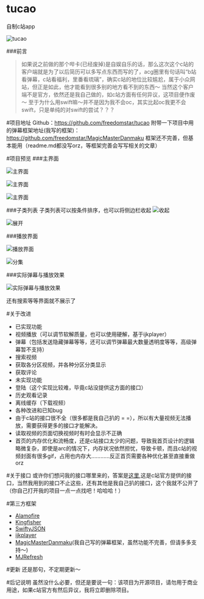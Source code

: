 # tucao
自制c站app

![tucao](http://upload-images.jianshu.io/upload_images/1781300-7273d79d1e47f92f.png?imageMogr2/auto-orient/strip%7CimageView2/2/w/1240)

###前言
>如果说之前做的那个哔卡(已经废掉)是自娱自乐的话，那么这次这个c站的客户端就是为了以后简历可以多写点东西而写的了，acg圈里有句话叫“b站看弹幕，c站看福利，里番看琉璃”，确实c站的地位比较尴尬，属于小众网站，但正是如此，他才能看到很多别的地方看不到的东西～
当然这个客户端不是官方，依然还是我自己做的，如c站方面有任何异议，这项目便作废～
至于为什么用swift嘛～并不是因为我不会oc，其实比起oc我更不会swift，只是单纯的对swift的尝试？？？


#项目地址
Github：https://github.com/freedomstar/tucao
附带一下项目中用的弹幕框架地址(我写的框架)：https://github.com/freedomstar/MagicMasterDanmaku
框架还不完善，但基本能用（readme.md都没写orz，等框架完善会写写相关的文章）

#项目预览
###主界面

![主界面](http://upload-images.jianshu.io/upload_images/1781300-e4f8e93e2c7ea74b.png?imageMogr2/auto-orient/strip%7CimageView2/2/w/1240)



![主界面](http://upload-images.jianshu.io/upload_images/1781300-fedcacd79bb70d31.png?imageMogr2/auto-orient/strip%7CimageView2/2/w/1240)


![主界面](http://upload-images.jianshu.io/upload_images/1781300-b85c5f54bf824cfa.png?imageMogr2/auto-orient/strip%7CimageView2/2/w/1240)

###子类列表
子类列表可以按条件排序，也可以将侧边栏收起
![收起](http://upload-images.jianshu.io/upload_images/1781300-46b456a61368e140.png?imageMogr2/auto-orient/strip%7CimageView2/2/w/1240)


![展开](http://upload-images.jianshu.io/upload_images/1781300-37914ff695fc8fd2.png?imageMogr2/auto-orient/strip%7CimageView2/2/w/1240)

###播放界面

![播放界面](http://upload-images.jianshu.io/upload_images/1781300-9f16b4374ac21663.png?imageMogr2/auto-orient/strip%7CimageView2/2/w/1240)


![分集](http://upload-images.jianshu.io/upload_images/1781300-4bf9fef8ce1f5979.png?imageMogr2/auto-orient/strip%7CimageView2/2/w/1240)

###实际弹幕与播放效果

![实际弹幕与播放效果](http://upload-images.jianshu.io/upload_images/1781300-7eb2c2b2e5264ded.gif?imageMogr2/auto-orient/strip)

还有搜索等等界面就不展示了

#关于改进
- 已实现功能
 - 视频播放（可以调节软解质量，也可以使用硬解，基于ijkplayer）
 - 弹幕（包括发送隐藏弹幕等等，还可以调节弹幕最大数量透明度等等，高级弹幕暂不支持）
 - 搜索视频
 - 获取各分区视频，并各种分区分类显示
 - 获取评论
- 未实现功能
 - 登陆（这个实现比较难，毕竟c站没提供这方面的接口）
 - 历史观看记录
 - 离线缓存（下载视频）
- 各种改进和已知bug
 - 由于c站的接口很不全（很多都是我自己扒的 = =），所以有大量视频无法播放，需要获得更多的接口才能解决。
 - 读取视频的页面切换视频时有时会显示不正确
 - 首页的内存优化和流畅度，还是c站接口太少的问题，导致我首页设计的逻辑略微复杂，即使是arc的情况下，内存状况依然担忧，导致卡顿，而且c站的视频封面有很多gif，占用也内存大…………反正首页需要各种优化甚至直接重做orz

#关于接口
或许你们想问我的接口哪里来的，答案是[这里](http://www.tucao.tv/api.txt),这是c站官方提供的接口，当然我用到的接口不止这些，还有其他是我自己扒的接口，这个我就不公开了（你自己打开我的项目一点一点找吧！哈哈哈！） 

#第三方框架
- [Alamofire](https://github.com/Alamofire/Alamofire)
- [Kingfisher](https://github.com/onevcat/Kingfisher)
- [SwiftyJSON](https://github.com/SwiftyJSON/SwiftyJSON)
- [ijkplayer](https://github.com/Bilibili/ijkplayer)
- [MagicMasterDanmaku](https://github.com/freedomstar/MagicMasterDanmaku)(我自己写的弹幕框架，虽然功能不完善，但请多多支持～)
- [MJRefresh](https://github.com/CoderMJLee/MJRefresh)

#更新
还是那句，不定期更新～

#后记说明
虽然没什么必要，但还是要说一句：该项目为开源项目，请勿用于商业用途，如果c站官方有然后异议，我将立即删除项目。


